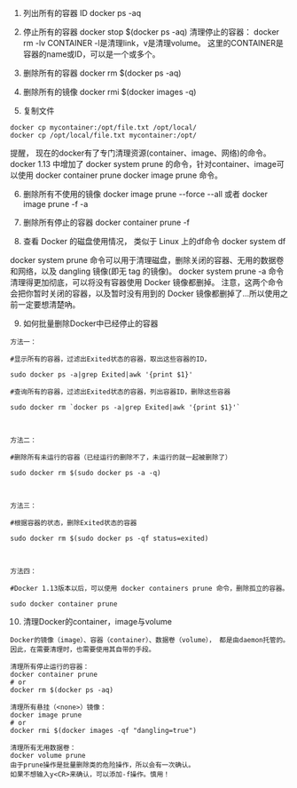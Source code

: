 1. 列出所有的容器 ID
    docker ps -aq
    
2. 停止所有的容器
    docker stop $(docker ps -aq)
    清理停止的容器：
    docker rm -lv CONTAINER
    -l是清理link，v是清理volume。 这里的CONTAINER是容器的name或ID，可以是一个或多个。
    
    
3. 删除所有的容器
    docker rm $(docker ps -aq)
    
4. 删除所有的镜像
    docker rmi $(docker images -q)
    
5. 复制文件
```
docker cp mycontainer:/opt/file.txt /opt/local/
docker cp /opt/local/file.txt mycontainer:/opt/
```

提醒， 现在的docker有了专门清理资源(container、image、网络)的命令。 
docker 1.13 中增加了 docker system prune 的命令，针对container、image可以使用 
docker container prune
docker image prune 
命令。

6. 删除所有不使用的镜像
    docker image prune --force --all 
    或者 
    docker image prune -f -a 
   
7. 删除所有停止的容器
    docker container prune -f
    
8. 查看 Docker 的磁盘使用情况， 类似于 Linux 上的df命令
    docker system df
    
docker system prune 命令可以用于清理磁盘，删除关闭的容器、无用的数据卷和网络，以及 dangling 镜像(即无 tag 的镜像)。
docker system prune -a  命令清理得更加彻底，可以将没有容器使用 Docker 镜像都删掉。
注意，这两个命令会把你暂时关闭的容器，以及暂时没有用到的 Docker 镜像都删掉了…所以使用之前一定要想清楚吶。


9. 如何批量删除Docker中已经停止的容器
```
方法一：

#显示所有的容器，过滤出Exited状态的容器，取出这些容器的ID，

sudo docker ps -a|grep Exited|awk '{print $1}'

#查询所有的容器，过滤出Exited状态的容器，列出容器ID，删除这些容器

sudo docker rm `docker ps -a|grep Exited|awk '{print $1}'`



方法二： 

#删除所有未运行的容器（已经运行的删除不了，未运行的就一起被删除了）

sudo docker rm $(sudo docker ps -a -q)



方法三：

#根据容器的状态，删除Exited状态的容器

sudo docker rm $(sudo docker ps -qf status=exited)

 

方法四：

#Docker 1.13版本以后，可以使用 docker containers prune 命令，删除孤立的容器。

sudo docker container prune
```


10. 清理Docker的container，image与volume
```
Docker的镜像（image）、容器（container）、数据卷（volume）， 都是由daemon托管的。 因此，在需要清理时，也需要使用其自带的手段。

清理所有停止运行的容器：
docker container prune
# or
docker rm $(docker ps -aq)

清理所有悬挂（<none>）镜像：
docker image prune
# or
docker rmi $(docker images -qf "dangling=true")

清理所有无用数据卷：
docker volume prune
由于prune操作是批量删除类的危险操作，所以会有一次确认。 
如果不想输入y<CR>来确认，可以添加-f操作。慎用！
```